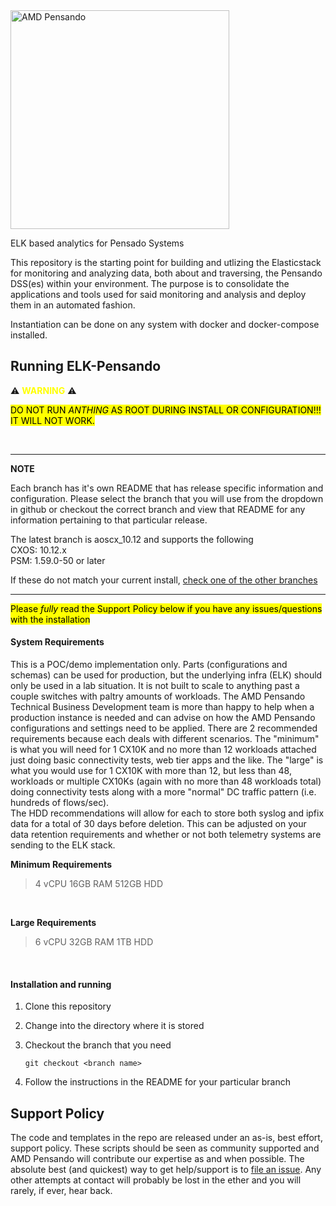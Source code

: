 <img src="https://th.bing.com/th/id/OIP.CwPiU5tKuxQpL4ZMRSoVIQAAAA?pid=ImgDet&rs=1" alt="AMD Pensando" width="350"/>


ELK based analytics for Pensado Systems

This repository is the starting point for building and utlizing the Elasticstack for monitoring and analyzing
data, both about and traversing, the Pensando DSS(es) within your environment.  The purpose is to consolidate the
applications and tools used for said monitoring and analysis and deploy them in an automated fashion.

Instantiation can be done on any system with docker and docker-compose installed.

## Running ELK-Pensando


:warning: <span style="color:yellow">**WARNING**</span> :warning:

<mark>DO NOT RUN *ANTHING* AS ROOT DURING INSTALL OR CONFIGURATION!!!  IT WILL NOT WORK. </mark>

<br/>

---
**NOTE**

Each branch has it's own README that has release specific information and configuration.  Please select the branch that you will use from the dropdown in github or checkout the correct branch and view that README for any information pertaining to that particular release.  

The latest branch is aoscx_10.12 and supports the following <br/>
CXOS: 10.12.x <br/>
PSM:  1.59.0-50 or later

If these do not match your current install, [check one of the other branches](https://github.com/amd/cx10000-elastic/branches)

---

<mark>Please *fully* read the Support Policy below if you have any issues/questions with the installation</mark>

  #### System Requirements
  This is a POC/demo implementation only.  Parts (configurations and schemas) can be used for production, but the underlying infra (ELK) should only be used in a lab situation.  It is not built to scale to anything past a couple switches with paltry amounts of workloads.  The AMD Pensando Technical Business Development team is more than happy to help when a production instance is needed and can advise on how the AMD Pensando configurations and settings need to be applied.
  There are 2 recommended requirements because each deals with different scenarios.  The "minimum" is what you will need for 1 CX10K and no more than 12 workloads attached just doing basic connectivity tests, web tier apps and the like.  The "large" is what you would use for 1 CX10K with more than 12, but less than 48, workloads or multiple CX10Ks (again with no more than 48 workloads total) doing connectivity tests along with a more "normal" DC traffic pattern (i.e. hundreds of flows/sec).  
  The HDD recommendations will allow for each to store both syslog and ipfix data for a total of 30 days before deletion.  This can be adjusted on your data retention requirements and whether or not both telemetry systems are sending to the ELK stack.

  **Minimum Requirements**
  > 4 vCPU
  > 16GB RAM
  > 512GB HDD

  <br/>

  **Large Requirements**
  > 6 vCPU
  > 32GB RAM
  > 1TB HDD

  <br/>
  
  #### Installation and running
 
  1. Clone this repository

  2. Change into the directory where it is stored

  3. Checkout the branch that you need
     ```
     git checkout <branch name>
     ```
     
  4. Follow the instructions in the README for your particular branch 

  
## Support Policy
The code and templates in the repo are released under an as-is, best effort, support policy. These scripts should be seen as community supported and AMD Pensando will contribute our expertise as and when possible. The absolute best (and quickest) way to get help/support is to [file an issue](https://github.com/amd/cx10000-elastic/issues).  Any other attempts at contact will probably be lost in the ether and you will rarely, if ever, hear back. 
